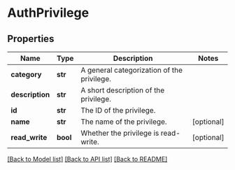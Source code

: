 # AuthPrivilege

## Properties
Name | Type | Description | Notes
------------ | ------------- | ------------- | -------------
**category** | **str** | A general categorization of the privilege. | 
**description** | **str** | A short description of the privilege. | 
**id** | **str** | The ID of the privilege. | 
**name** | **str** | The name of the privilege. | [optional] 
**read_write** | **bool** | Whether the privilege is read-write. | [optional] 

[[Back to Model list]](../README.md#documentation-for-models) [[Back to API list]](../README.md#documentation-for-api-endpoints) [[Back to README]](../README.md)


